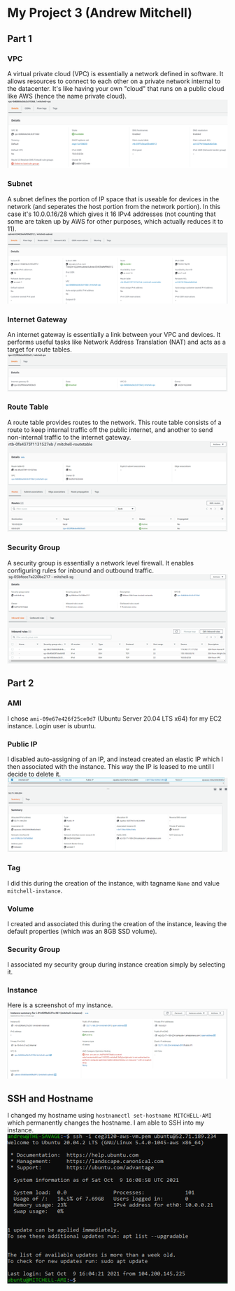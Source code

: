 # My Project 3 (Andrew Mitchell)

## Part 1

### VPC

A virtual private cloud (VPC) is essentially a network defined in software. It allows resources to connect to each other on a private network internal to the datacenter. It's like having your own "cloud" that runs on a public cloud like AWS (hence the name private cloud).
![VPC Screenshot](images/vpc-screenshot.png)

### Subnet

A subnet defines the portion of IP space that is useable for devices in the network (and seperates the host portion from the network portion). In this case it's 10.0.0.16/28 which gives it 16 IPv4 addresses (not counting that some are taken up by AWS for other purposes, which actually reduces it to 11).
![Subnet Screenshot](images/subnet-screenshot.png)

### Internet Gateway

An internet gateway is essentially a link between your VPC and devices. It performs useful tasks like Network Address Translation (NAT) and acts as a target for route tables.
![Internet Gateway Screenshot](images/ig-screenshot.png)

### Route Table

A route table provides routes to the network. This route table consists of a route to keep internal traffic off the public internet, and another to send non-internal traffic to the internet gateway.
![Route Table Screenshot](images/rt-screenshot.png)

### Security Group

A security group is essentially a network level firewall. It enables configuring rules for inbound and outbound traffic.
![Security Group Screenshot](images/sg-screenshot.png)

## Part 2

### AMI

I chose `ami-09e67e426f25ce0d7` (Ubuntu Server 20.04 LTS x64) for my EC2 instance. Login user is ubuntu.

### Public IP

I disabled auto-assigning of an IP, and instead created an elastic IP which I then associated with the instance. This way the IP is leased to me until I decide to delete it.
![Elastic IP Screenshot](images/eip-screenshot.png)

### Tag

I did this during the creation of the instance, with tagname `Name` and value `mitchell-instance`.

### Volume

I created and associated this during the creation of the instance, leaving the default properties (which was an 8GB SSD volume).

### Security Group

I associated my security group during instance creation simply by selecting it.

### Instance

Here is a screenshot of my instance.
![Instance Screenshot](images/instance-screenshot.png)

## SSH and Hostname

I changed my hostname using `hostnamectl set-hostname MITCHELL-AMI` which permanently changes the hostname. I am able to SSH into my instance.
![SSH Screenshot](images/ssh-screenshot.png)
